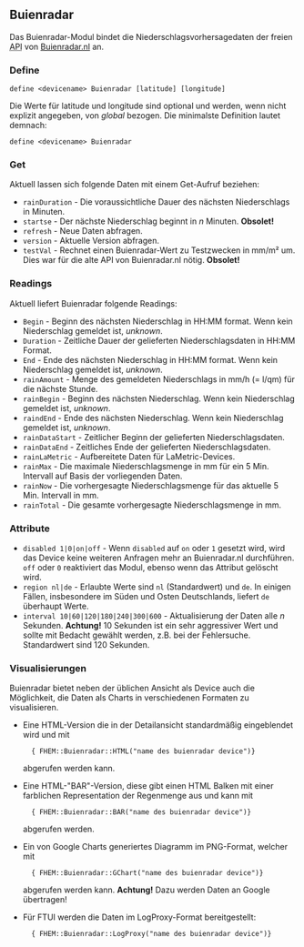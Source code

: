 <span id="Buienradar" />

## Buienradar
Das Buienradar-Modul bindet die Niederschlagsvorhersagedaten der freien <abbr title="Application Program Interface">API</abbr> 
von [Buienradar.nl](https://www.buienradar.nl) an.

<span id="Buienradardefine"></span>
### Define
    define <devicename> Buienradar [latitude] [longitude]

Die Werte für latitude und longitude sind optional und werden, wenn nicht explizit angegeben, von <var>global</var> bezogen.
Die minimalste Definition lautet demnach:

    define <devicename> Buienradar
  
<span id="Buienradarget" />  

### Get
Aktuell lassen sich folgende Daten mit einem Get-Aufruf beziehen:

* ``rainDuration``  - Die voraussichtliche Dauer des n&auml;chsten Niederschlags in Minuten.
* ``startse``       - Der n&auml;chste Niederschlag beginnt in <var>n</var> Minuten. **Obsolet!**
* ``refresh``       - Neue Daten abfragen.
* ``version``       - Aktuelle Version abfragen.
* ``testVal``       - Rechnet einen Buienradar-Wert zu Testzwecken in mm/m² um. Dies war für die alte <abbr>API</abbr> von Buienradar.nl nötig. **Obsolet!**

<span id="Buienradarreadings" />  

### Readings
Aktuell liefert Buienradar folgende Readings:
* ``Begin``         - Beginn des nächsten Niederschlag in HH:MM format. Wenn kein Niederschlag gemeldet ist, <var>unknown</var>.
* ``Duration``      - Zeitliche Dauer der gelieferten Niederschlagsdaten in HH:MM Format.
* ``End``           - Ende des nächsten Niederschlag in HH:MM format. Wenn kein Niederschlag gemeldet ist, <var>unknown</var>.
* ``rainAmount``    - Menge des gemeldeten Niederschlags in mm/h (= l/qm) für die nächste Stunde.
* ``rainBegin``     - Beginn des nächsten Niederschlag. Wenn kein Niederschlag gemeldet ist, <var>unknown</var>.
* ``raindEnd``      - Ende des nächsten Niederschlag. Wenn kein Niederschlag gemeldet ist, <var>unknown</var>.
* ``rainDataStart`` - Zeitlicher Beginn der gelieferten Niederschlagsdaten.
* ``rainDataEnd``   - Zeitliches Ende der gelieferten Niederschlagsdaten.
* ``rainLaMetric``  - Aufbereitete Daten für LaMetric-Devices.
* ``rainMax``       - Die maximale Niederschlagsmenge in mm für ein 5 Min. Intervall auf Basis der vorliegenden Daten.
* ``rainNow``       - Die vorhergesagte Niederschlagsmenge für das aktuelle 5 Min. Intervall in mm.
* ``rainTotal``     - Die gesamte vorhergesagte Niederschlagsmenge in mm.

<span id="Buienradarattr" />

### Attribute

* <a name="disabled"></a> ``disabled 1|0|on|off``   - Wenn ``disabled`` auf ``on`` oder ``1`` gesetzt wird, wird das Device keine weiteren Anfragen mehr an Buienradar.nl durchführen. ``off`` oder ``0`` reaktiviert das Modul, ebenso wenn das Attribut gelöscht wird.
* <a name="region"></a> ``region nl|de`` - Erlaubte Werte sind ``nl`` (Standardwert) und ``de``. In einigen Fällen, insbesondere im Süden und Osten Deutschlands, liefert ``de`` überhaupt Werte.
* <a name="interval"></a>  ``interval 10|60|120|180|240|300|600`` - Aktualisierung der Daten alle <var>n</var> Sekunden. **Achtung!** 10 Sekunden ist ein sehr aggressiver Wert und sollte mit Bedacht gewählt werden, <abbr>z.B.</abbr> bei der Fehlersuche. Standardwert sind 120 Sekunden. 

### Visualisierungen
Buienradar bietet neben der üblichen Ansicht als Device auch die Möglichkeit, die Daten als Charts in verschiedenen Formaten zu visualisieren.
* Eine HTML-Version die in der Detailansicht standardmäßig eingeblendet wird und mit
        
        { FHEM::Buienradar::HTML("name des buienradar device")}
        
    abgerufen werden kann.
* Eine HTML-"BAR"-Version, diese gibt einen HTML Balken mit einer farblichen Representation der Regenmenge aus und kann mit
        
        { FHEM::Buienradar::BAR("name des buienradar device")}
        
    abgerufen werden.
* Ein von Google Charts generiertes Diagramm im <abbr>PNG</abbr>-Format, welcher mit

        { FHEM::Buienradar::GChart("name des buienradar device")}
        
    abgerufen werden kann. **Achtung!** Dazu werden Daten an Google übertragen!
    
* Für <abbr>FTUI</abbr> werden die Daten im LogProxy-Format bereitgestellt:

        { FHEM::Buienradar::LogProxy("name des buienradar device")}
